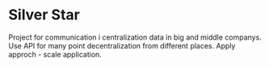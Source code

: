 # Silver Star

Project for communication i centralization data in big and middle companys.
Use API for many point decentralization from different places.
Apply approch - scale application.

